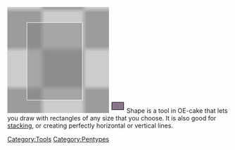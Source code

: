 ![Using the shape tool.](/images/Dsd.jpg "fig:Using the shape tool.")
<img src="/images/Rect.png" title="fig:Rect.png" width="32" height="32" alt="Rect.png" />
Shape is a tool in OE-cake that lets you draw with rectangles of any size that you choose. It is also good for [stacking](/Stacking.md "Stacking"), or creating perfectly horizontal or vertical lines.

[Category:Tools](/CategoryTools.md "Category:Tools") [Category:Pentypes](/CategoryPentypes.md "Category:Pentypes")
